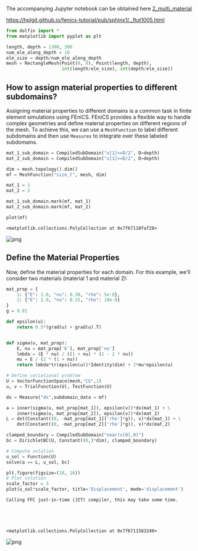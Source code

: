 The accompanying Jupyter notebook can be obtained here [2_multi_material](../../../../../src/day-5/tutorials/2_multi_material.ipynb)

<https://hplgit.github.io/fenics-tutorial/pub/sphinx1/._ftut1005.html>


```python
from dolfin import *
from matplotlib import pyplot as plt
```


```python
length, depth = 1300, 300
num_ele_along_depth = 10
ele_size = depth/num_ele_along_depth
mesh = RectangleMesh(Point(0, 0), Point(length, depth),
                     int(length/ele_size), int(depth/ele_size))
```

## How to assign material properties to different subdomains?


Assigning material properties to different domains is a common task in finite element simulations using FEniCS. FEniCS provides a flexible way to handle complex geometries and define material properties on different regions of the mesh. To achieve this, we can use a `MeshFunction` to label different subdomains and then use `Measures` to integrate over these labeled subdomains.



```python
mat_1_sub_domain = CompiledSubDomain("x[1]<=D/2", D=depth)
mat_2_sub_domain = CompiledSubDomain("x[1]>=D/2", D=depth)
```


```python
dim = mesh.topology().dim()
mf = MeshFunction("size_t", mesh, dim)
```


```python
mat_1 = 1
mat_2 = 2
```


```python
mat_1_sub_domain.mark(mf, mat_1)
mat_2_sub_domain.mark(mf, mat_2)
```


```python
plot(mf)
```




    <matplotlib.collections.PolyCollection at 0x7f67110faf28>




    
![png](2_multi_material_files/2_multi_material_9_1.png)
    


## Define the Material Properties

Now, define the material properties for each domain. For this example, we'll consider two materials (material 1 and material 2):



```python
mat_prop = {
    1: {"E": 1.0, "nu": 0.30, "rho": 5e-8},
    2: {"E": 2.0, "nu": 0.25, "rho": 10e-8}
}
g = 9.81
```


```python
def epsilon(u):
    return 0.5*(grad(u) + grad(u).T)


def sigma(u, mat_prop):
    E, nu = mat_prop['E'], mat_prop['nu']
    lmbda = (E * nu) / ((1 + nu) * (1 - 2 * nu))
    mu = E / (2 * (1 + nu))
    return lmbda*tr(epsilon(u))*Identity(dim) + 2*mu*epsilon(u)
```


```python
# Define variational problem
U = VectorFunctionSpace(mesh,"CG",1)
u, v = TrialFunction(U), TestFunction(U)
```


```python
dx = Measure("dx",subdomain_data = mf)
```


```python
a = inner(sigma(u, mat_prop[mat_1]), epsilon(v))*dx(mat_1) + \
    inner(sigma(u, mat_prop[mat_2]), epsilon(v))*dx(mat_2)
L = dot(Constant((0, -mat_prop[mat_1]['rho']*g)), v)*dx(mat_1) + \
    dot(Constant((0, -mat_prop[mat_2]['rho']*g)), v)*dx(mat_2)
```


```python
clamped_boundary = CompiledSubDomain("near(x[0],0)")
bc = DirichletBC(U, Constant((0,)*dim), clamped_boundary)
```


```python
# Compute solution
u_sol = Function(U)
solve(a == L, u_sol, bc)
```


```python
plt.figure(figsize=(18, 16))
# Plot solution
scale_factor = 3
plot(u_sol*scale_factor, title='Displacement', mode='displacement')
```

    Calling FFC just-in-time (JIT) compiler, this may take some time.





    <matplotlib.collections.PolyCollection at 0x7f6711583240>




    
![png](2_multi_material_files/2_multi_material_18_2.png)
    

